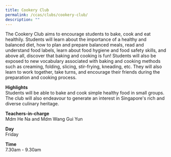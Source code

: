 ```yaml
---
title: Cookery Club
permalink: /ccas/clubs/cookery-club/
description: ""
---
```

<p>The Cookery Club aims to encourage students to bake, cook and eat healthily. Students will learn about the importance of a healthy and balanced diet, how to plan and prepare balanced meals, read and understand food labels, learn about food hygiene and food safety skills, and above all, discover that baking and cooking is fun! Students will also be exposed to new vocabulary associated with baking and cooking methods such as creaming, folding, slicing, stir-frying, kneading, etc. They will also learn to work together, take turns, and encourage their friends during the preparation and cooking process.</p>
<p><strong>Highlights<br></strong>Students will be able to bake and cook simple healthy food in small groups. The club will also endeavour to generate an interest in Singapore's rich and diverse culinary heritage.</p>
<p><strong>Teachers-in-charge<br></strong>Mdm He Na and Mdm Wang Gui Yun</p>
<p><strong>Day<br></strong>Friday</p>
<p><strong>Time<br></strong>7.30am - 9.30am</p>